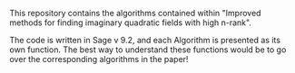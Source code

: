 This repository contains the algorithms contained within "Improved methods for finding imaginary quadratic fields with high n-rank". 

The code is written in Sage v 9.2, and each Algorithm is presented as its own function. The best way to understand these functions would be to go over the corresponding algorithms in the paper!
